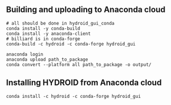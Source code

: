 ## Building and uploading to Anaconda cloud
```
# all should be done in hydroid_gui_conda
conda install -y conda-build
conda install -y anaconda-client
# billiard is in conda-forge
conda-build -c hydroid -c conda-forge hydroid_gui

anaconda login
anaconda upload path_to_package
conda convert --platform all path_to_package -o output/
```
## Installing HYDROID from Anaconda cloud

```
conda install -c hydroid -c conda-forge hydroid_gui
```
